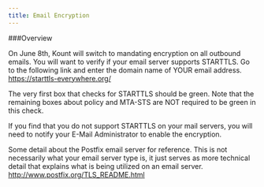 ```yaml
---
title: Email Encryption 
---
```


###Overview

On June 8th, Kount will switch to mandating encryption on all outbound emails.  You will want to verify if your email server supports STARTTLS.  Go to the following link and enter the domain name of YOUR email address.  <https://starttls-everywhere.org/>

The very first box that checks for STARTTLS should be green.  Note that the remaining boxes about policy and MTA-STS are NOT required to be green in this check.

If you find that you do not support STARTTLS on your mail servers, you will need to notify your E-Mail Administrator to enable the encryption.

Some detail about the Postfix email server for reference. This is not necessarily what your email server type is, it just serves as more technical detail that explains what is being utilized on an email server.  <http://www.postfix.org/TLS_README.html>

